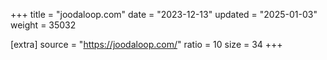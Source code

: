 +++
title = "joodaloop.com"
date = "2023-12-13"
updated = "2025-01-03"
weight = 35032

[extra]
source = "https://joodaloop.com/"
ratio = 10
size = 34
+++
